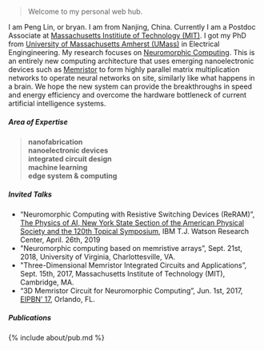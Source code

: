 > Welcome to my personal web hub. 

I am Peng Lin, or bryan. I am from Nanjing, China. Currently I am a Postdoc Associate at [Massachusetts Institiute of Technology (MIT)](http://www.mit.edu). I got my PhD from [University of Massachusetts Amherst (UMass)](www.umass.edu) in Electrical Engingineering. My research focuses on [Neuromorphic Computing](https://en.wikipedia.org/wiki/Neuromorphic_engineering). This is an entirely new computing architecture that uses emerging nanoelectronic devices such as [Memristor](https://en.wikipedia.org/wiki/Memristor) to form highly parallel matrix multiplication networks to operate neural networks on site, similarly like what happens in a brain. We hope the new system can provide the breakthroughs in speed and energy efficiency and overcome the hardware bottleneck of current artificial intelligence systems.

##### Area of Expertise
> __nanofabrication__ <br>
> __nanoelectronic devices__ <br>
> __integrated circuit design__ <br>
> __machine learning__ <br>
> __edge system & computing__

##### Invited Talks

- “Neuromorphic Computing with Resistive Switching Devices (ReRAM)”, [The Physics of AI, New York State Section of the American Physical Society and the 120th Topical Symposium][2], IBM T.J. Watson Research Center, April. 26th, 2019
- "Neuromorphic computing based on memristive arrays”, Sept. 21st, 2018, University of Virginia, Charlottesville, VA.
- "Three-Dimensional Memristor Integrated Circuits and Applications”, Sept. 15th, 2017, Massachusetts Institute of Technology (MIT), Cambridge, MA.
- “3D Memristor Circuit for Neuromorphic Computing”, Jun. 1st, 2017, [EIPBN’ 17][1], Orlando, FL.

##### Publications

{% include about/pub.md %}

[1]: http://www.eipbn.org
[2]: http://nyssaps.org
